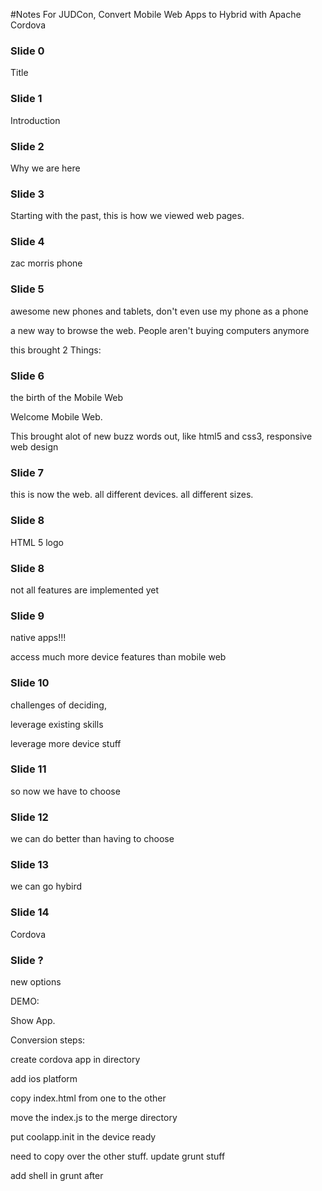#Notes For JUDCon, Convert Mobile Web Apps to Hybrid with Apache Cordova

### Slide 0

Title

### Slide 1

Introduction

### Slide 2

Why we are here

### Slide 3

Starting with the past, this is how we viewed web pages.

### Slide 4

zac morris phone

### Slide 5

awesome new phones and tablets,  don't even use my phone as a phone

a new way to browse the web.  People aren't buying computers anymore

this brought 2 Things:

### Slide 6

the birth of the Mobile Web

Welcome Mobile Web.

This brought alot of new buzz words out,  like html5 and css3, responsive web design

### Slide 7

this is now the web.  all different devices. all different sizes.

### Slide 8

HTML 5 logo

### Slide 8

not all features are implemented yet

### Slide 9

native apps!!!

access much more device features than mobile web

### Slide 10

challenges of deciding,

leverage existing skills

leverage more device stuff

### Slide 11

so now we have to choose

### Slide 12

we can do better than having to choose

### Slide 13

we can go hybird

### Slide 14

Cordova

### Slide ?

new options



DEMO:

Show App.


Conversion steps:

create cordova app in directory

add ios platform

copy index.html from one to the other

move the index.js to the merge directory

put coolapp.init in the device ready

need to copy over the other stuff.  update grunt stuff

add shell in grunt after





